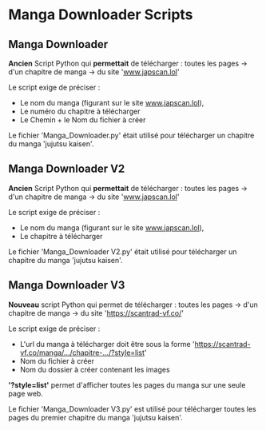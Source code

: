 # Manga Downloader Scripts

## Manga Downloader

**Ancien** Script Python qui **permettait** de télécharger : toutes les pages -> d'un chapitre de manga -> du site 'www.japscan.lol'

Le script exige de préciser :
- Le nom du manga (figurant sur le site www.japscan.lol),
- Le numéro du chapitre à télécharger
- Le Chemin + le Nom du fichier à créer

Le fichier 'Manga_Downloader.py' était utilisé pour télécharger un chapitre du manga 'jujutsu kaisen'.

## Manga Downloader V2

**Ancien** Script Python qui **permettait** de télécharger : toutes les pages -> d'un chapitre de manga -> du site 'www.japscan.lol'

Le script exige de préciser :
- Le nom du manga (figurant sur le site www.japscan.lol),
- Le chapitre à télécharger

Le fichier 'Manga_Downloader V2.py' était utilisé pour télécharger un chapitre du manga 'jujutsu kaisen'.

## Manga Downloader V3

**Nouveau** script Python qui permet de télécharger : toutes les pages -> d'un chapitre de manga -> du site 'https://scantrad-vf.co/'

Le script exige de préciser :
- L'url du manga à télécharger doit être sous la forme 'https://scantrad-vf.co/manga/.../chapitre-.../?style=list'
- Nom du fichier à créer
- Nom du dossier à créer contenant les images
  
**'?style=list'** permet d'afficher toutes les pages du manga sur une seule page web.

Le fichier 'Manga_Downloader V3.py' est utilisé pour télécharger toutes les pages du premier chapitre du manga 'jujutsu kaisen'.
